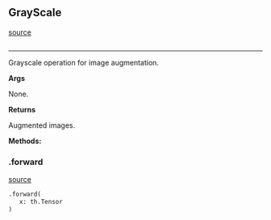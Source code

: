 #


## GrayScale
[source](https://github.com/RLE-Foundation/Hsuanwu/blob/main/hsuanwu/xplore/augmentation/grayscale.py/#L6)
```python 

```


---
Grayscale operation for image augmentation.


**Args**

None.


**Returns**

Augmented images.


**Methods:**


### .forward
[source](https://github.com/RLE-Foundation/Hsuanwu/blob/main/hsuanwu/xplore/augmentation/grayscale.py/#L19)
```python
.forward(
   x: th.Tensor
)
```

